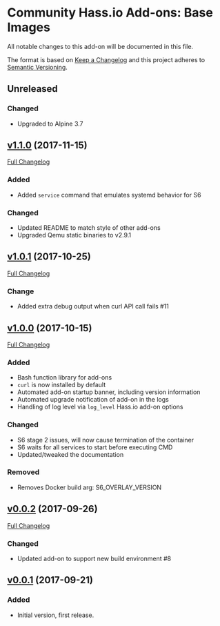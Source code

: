 # Community Hass.io Add-ons: Base Images

All notable changes to this add-on will be documented in this file.

The format is based on [Keep a Changelog][keep-a-changelog]
and this project adheres to [Semantic Versioning][semantic-versioning].

## Unreleased

### Changed

- Upgraded to Alpine 3.7

## [v1.1.0] (2017-11-15)

[Full Changelog][v1.0.1-v1.1.0]

### Added

- Added `service` command that emulates systemd behavior for S6

### Changed

- Updated README to match style of other add-ons
- Upgraded Qemu static binaries to v2.9.1

## [v1.0.1] (2017-10-25)

[Full Changelog][v1.0.0-v1.0.1]

### Change

- Added extra debug output when curl API call fails #11

## [v1.0.0] (2017-10-15)

[Full Changelog][v0.0.2-v1.0.0]

### Added

- Bash function library for add-ons
- `curl` is now installed by default
- Automated add-on startup banner, including version information
- Automated upgrade notification of add-on in the logs
- Handling of log level via `log_level` Hass.io add-on options

### Changed

- S6 stage 2 issues, will now cause termination of the container
- S6 waits for all services to start before executing CMD
- Updated/tweaked the documentation

### Removed

- Removes Docker build arg: S6_OVERLAY_VERSION

## [v0.0.2] (2017-09-26)

[Full Changelog][v0.0.1-v0.0.2]
### Changed

- Updated add-on to support new build environment #8

## [v0.0.1] (2017-09-21)

### Added

- Initial version, first release.

[keep-a-changelog]: http://keepachangelog.com/en/1.0.0/
[semantic-versioning]: http://semver.org/spec/v2.0.0.html
[v0.0.1-v0.0.2]: https://github.com/hassio-addons/addon-base/compare/v0.0.1...v0.0.2
[v0.0.1]: https://github.com/hassio-addons/addon-base/tree/v0.0.1
[v0.0.2-v1.0.0]: https://github.com/hassio-addons/addon-base/compare/v0.0.2...v1.0.0
[v0.0.2]: https://github.com/hassio-addons/addon-base/tree/v0.0.2
[v1.0.0-v1.0.1]: https://github.com/hassio-addons/addon-base/compare/v1.0.0...v1.0.1
[v1.0.0]: https://github.com/hassio-addons/addon-base/tree/v1.0.0
[v1.0.1-v1.1.0]: https://github.com/hassio-addons/addon-base/compare/v1.0.1...v1.1.0
[v1.0.1]: https://github.com/hassio-addons/addon-base/tree/v1.0.1
[v1.1.0]: https://github.com/hassio-addons/addon-base/tree/v1.1.0
